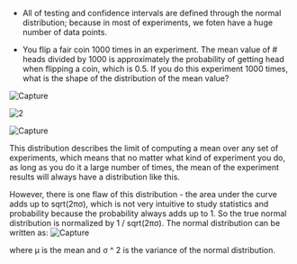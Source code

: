 - All of testing and confidence intervals are defined through the normal distribution; because in most of experiments, we foten have a huge number of data points.

- You flip a fair coin 1000 times in an experiment. The mean value of # heads divided by 1000 is approximately the probability of getting head when flipping a coin, which is 0.5. If you do this experiment 1000 times, what is the shape of the distribution of the mean value?
 
 ![Capture](https://user-images.githubusercontent.com/91827137/167325756-ee4768ab-5ce1-435e-94ac-95796913bbc8.PNG)

![2](https://user-images.githubusercontent.com/91827137/167325771-9cb19b66-cd86-44f2-9837-d3cad5ee2a00.PNG)

![Capture](https://user-images.githubusercontent.com/91827137/167329006-c88aa688-8902-4414-bb86-91eb1986755f.PNG)

This distribution describes the limit of computing a mean over any set of experiments, which means that no matter what kind of experiment you do, as long as you do it a large number of times, the mean of the experiment results will always have a distribution like this.

However, there is one flaw of this distribution - the area under the curve adds up to sqrt(2πσ), which is not very intuitive to study statistics and probability because the probability always adds up to 1. So the true normal distribution is normalized by 1 / sqrt(2πσ). The normal distribution can be written as:
![Capture](https://user-images.githubusercontent.com/91827137/167329426-adab6a6d-a41e-449b-b7fa-055f8eac95ff.PNG)

where μ is the mean and σ ^ 2 is the variance of the normal distribution.
